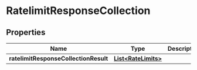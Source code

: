 # RatelimitResponseCollection

## Properties
Name | Type | Description | Notes
------------ | ------------- | ------------- | -------------
**ratelimitResponseCollectionResult** | [**List&lt;RateLimits&gt;**](RateLimits.md) |  |  [optional]
